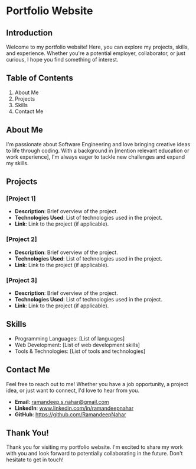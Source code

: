 # Portfolio Website

## Introduction
Welcome to my portfolio website! Here, you can explore my projects, skills, and experience. Whether you're a potential employer, collaborator, or just curious, I hope you find something of interest.

## Table of Contents
1. About Me
2. Projects
3. Skills
4. Contact Me

## About Me
I'm passionate about Software Engineering and love bringing creative ideas to life through coding. With a background in [mention relevant education or work experience], I'm always eager to tackle new challenges and expand my skills.

## Projects
### [Project 1]
- **Description**: Brief overview of the project.
- **Technologies Used**: List of technologies used in the project.
- **Link**: Link to the project (if applicable).

### [Project 2]
- **Description**: Brief overview of the project.
- **Technologies Used**: List of technologies used in the project.
- **Link**: Link to the project (if applicable).

### [Project 3]
- **Description**: Brief overview of the project.
- **Technologies Used**: List of technologies used in the project.
- **Link**: Link to the project (if applicable).

## Skills
- Programming Languages: [List of languages]
- Web Development: [List of web development skills]
- Tools & Technologies: [List of tools and technologies]

## Contact Me
Feel free to reach out to me! Whether you have a job opportunity, a project idea, or just want to connect, I'd love to hear from you.
- **Email**: ramandeep.s.nahar@gmail.com
- **LinkedIn**: www.linkedin.com/in/ramandeepnahar
- **GitHub**: https://github.com/RamandeepNahar

## Thank You!
Thank you for visiting my portfolio website. I'm excited to share my work with you and look forward to potentially collaborating in the future. Don't hesitate to get in touch!
